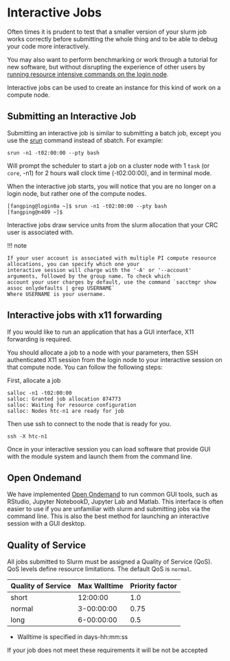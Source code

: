 # Interactive Jobs

Often times it is prudent to test that a smaller version of your slurm job works correctly before submitting 
the whole thing and to be able to debug your code more interactively.

You may also want to perform benchmarking or work through a tutorial for new software, but without disrupting 
the experience of other users by 
<a href="https://crc.pitt.edu/resources/resources/job-scheduling-policy#:~:text=Login%20nodes%20are%20for%20interactive%20work%20only%3A">running resource intensive commands on the login node</a>.</p>

Interactive jobs can be used to create an instance for this kind of work on a compute node.

## Submitting an Interactive Job
Submitting an interactive job is similar to submitting a batch job, except you use the
<a href="https://slurm.schedmd.com/srun.html">srun</a> command instead of sbatch. For example:

```commandline
srun -n1 -t02:00:00 --pty bash
```

Will prompt the scheduler to start a job on a cluster node with 1 `task` (or `core`, -n1) for 2 hours wall clock 
time (-t02:00:00), and in terminal mode.

When the interactive job starts, you will notice that you are no longer on a login node, but rather one of the 
compute nodes.

```commandline
[fangping@login0a ~]$ srun -n1 -t02:00:00 --pty bash
[fangping@n409 ~]$
```

Interactive jobs draw service units from the slurm allocation that your CRC user is associated with.

!!! note

    If your user account is associated with multiple PI compute resource allocations, you can specify which one your 
    interactive session will charge with the '-A' or '--account' arguments, followed by the group name. To check which 
    account your user charges by default, use the command `sacctmgr show assoc onlydefaults | grep USERNAME`
    Where USERNAME is your username.

## Interactive jobs with x11 forwarding

If you would like to run an application that has a GUI interface, X11 forwarding is required.

You should allocate a job to a node with your parameters, then SSH authenticated X11 session from the login node to 
your interactive session on that compute node. You can follow the following steps:

First, allocate a job
```commandline
salloc -n1 -t02:00:00
salloc: Granted job allocation 874773
salloc: Waiting for resource configuration
salloc: Nodes htc-n1 are ready for job
```
Then use ssh to connect to the node that is ready for you.
```commandline
ssh -X htc-n1
```

Once in your interactive session you can load software that provide GUI with the module system and launch them from 
the command line.

## Open Ondemand

We have implemented [Open Ondemand](../web-portals/open-ondemand/index.md) to run common GUI tools, such as RStudio, 
Jupyter NotebookD, Jupyter Lab and Matlab. This interface is often easier to use if you are unfamiliar with slurm and 
submitting jobs via the command line. This is also the best method for launching an interactive session with a 
GUI desktop.

## Quality of Service
All jobs submitted to Slurm must be assigned a Quality of Service (QoS). QoS levels define resource 
limitations. The default QoS is `normal`.

<table>
	<thead>
		<tr>
			<th>Quality of Service</th>
			<th>Max Walltime</th>
			<th>Priority factor</th>
		</tr>
	</thead>
	<tbody>
		<tr>
			<td>short</td>
			<td>12:00:00</td>
			<td>1.0</td>
		</tr>
		<tr>
			<td>normal</td>
			<td>3-00:00:00</td>
			<td>0.75</td>
		</tr>
		<tr>
			<td>long</td>
			<td>6-00:00:00</td>
			<td>0.5</td>
		</tr>
	</tbody>
</table>

<ul>
	<li>Walltime is specified in days-hh:mm:ss</li>
</ul>

If your job does not meet these requirements it will be not be accepted
